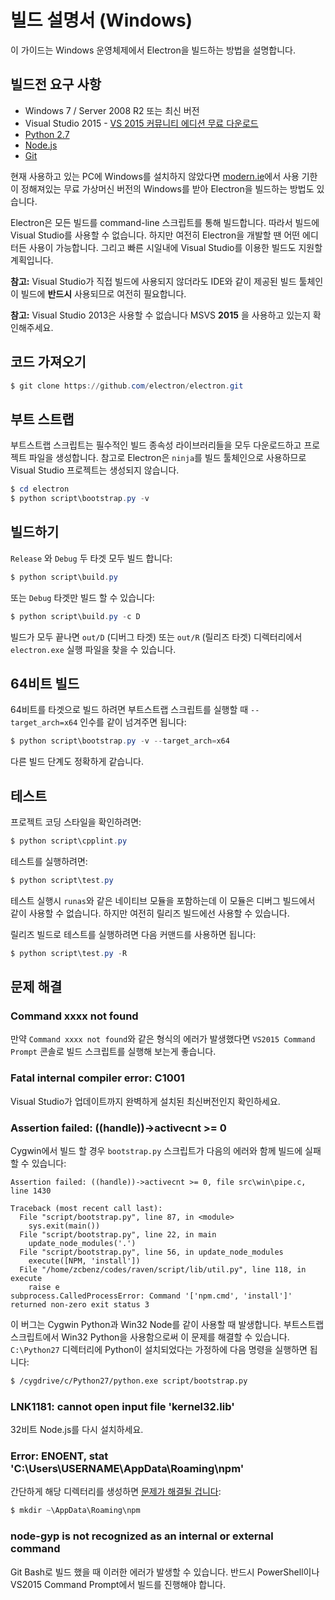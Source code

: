 # 빌드 설명서 (Windows)

이 가이드는 Windows 운영체제에서 Electron을 빌드하는 방법을 설명합니다.

## 빌드전 요구 사항

* Windows 7 / Server 2008 R2 또는 최신 버전
* Visual Studio 2015 - [VS 2015 커뮤니티 에디션 무료 다운로드](https://www.visualstudio.com/en-us/products/visual-studio-community-vs.aspx)
* [Python 2.7](http://www.python.org/download/releases/2.7/)
* [Node.js](http://nodejs.org/download/)
* [Git](http://git-scm.com)

현재 사용하고 있는 PC에 Windows를 설치하지 않았다면 [modern.ie](https://www.modern.ie/en-us/virtualization-tools#downloads)에서
사용 기한이 정해져있는 무료 가상머신 버전의 Windows를 받아 Electron을 빌드하는 방법도
있습니다.

Electron은 모든 빌드를 command-line 스크립트를 통해 빌드합니다. 따라서 빌드에 Visual
Studio를 사용할 수 없습니다. 하지만 여전히 Electron을 개발할 땐 어떤 에디터든 사용이
가능합니다. 그리고 빠른 시일내에 Visual Studio를 이용한 빌드도 지원할 계획입니다.

**참고:** Visual Studio가 직접 빌드에 사용되지 않더라도 IDE와 같이 제공된 빌드
툴체인이 빌드에 **반드시** 사용되므로 여전히 필요합니다.

**참고:** Visual Studio 2013은 사용할 수 없습니다 MSVS **2015** 을 사용하고 있는지
확인해주세요.

## 코드 가져오기

```powershell
$ git clone https://github.com/electron/electron.git
```

## 부트 스트랩

부트스트랩 스크립트는 필수적인 빌드 종속성 라이브러리들을 모두 다운로드하고 프로젝트
파일을 생성합니다. 참고로 Electron은 `ninja`를 빌드 툴체인으로 사용하므로 Visual
Studio 프로젝트는 생성되지 않습니다.

```powershell
$ cd electron
$ python script\bootstrap.py -v
```

## 빌드하기

`Release` 와 `Debug` 두 타겟 모두 빌드 합니다:

```powershell
$ python script\build.py
```

또는 `Debug` 타겟만 빌드 할 수 있습니다:

```powershell
$ python script\build.py -c D
```

빌드가 모두 끝나면 `out/D` (디버그 타겟) 또는 `out/R` (릴리즈 타겟) 디렉터리에서
`electron.exe` 실행 파일을 찾을 수 있습니다.

## 64비트 빌드

64비트를 타겟으로 빌드 하려면 부트스트랩 스크립트를 실행할 때 `--target_arch=x64`
인수를 같이 넘겨주면 됩니다:

```powershell
$ python script\bootstrap.py -v --target_arch=x64
```

다른 빌드 단계도 정확하게 같습니다.

## 테스트

프로젝트 코딩 스타일을 확인하려면:

```powershell
$ python script\cpplint.py
```

테스트를 실행하려면:

```powershell
$ python script\test.py
```

테스트 실행시 `runas`와 같은 네이티브 모듈을 포함하는데 이 모듈은 디버그 빌드에서 같이
사용할 수 없습니다. 하지만 여전히 릴리즈 빌드에선 사용할 수 있습니다.

릴리즈 빌드로 테스트를 실행하려면 다음 커맨드를 사용하면 됩니다:

```powershell
$ python script\test.py -R
```

## 문제 해결

### Command xxxx not found

만약 `Command xxxx not found`와 같은 형식의 에러가 발생했다면
`VS2015 Command Prompt` 콘솔로 빌드 스크립트를 실행해 보는게 좋습니다.

### Fatal internal compiler error: C1001

Visual Studio가 업데이트까지 완벽하게 설치된 최신버전인지 확인하세요.

### Assertion failed: ((handle))->activecnt >= 0

Cygwin에서 빌드 할 경우 `bootstrap.py` 스크립트가 다음의 에러와 함께 빌드에 실패할 수
있습니다:

```
Assertion failed: ((handle))->activecnt >= 0, file src\win\pipe.c, line 1430

Traceback (most recent call last):
  File "script/bootstrap.py", line 87, in <module>
    sys.exit(main())
  File "script/bootstrap.py", line 22, in main
    update_node_modules('.')
  File "script/bootstrap.py", line 56, in update_node_modules
    execute([NPM, 'install'])
  File "/home/zcbenz/codes/raven/script/lib/util.py", line 118, in execute
    raise e
subprocess.CalledProcessError: Command '['npm.cmd', 'install']' returned non-zero exit status 3
```

이 버그는 Cygwin Python과 Win32 Node를 같이 사용할 때 발생합니다. 부트스트랩
스크립트에서 Win32 Python을 사용함으로써 이 문제를 해결할 수 있습니다. `C:\Python27`
디렉터리에 Python이 설치되었다는 가정하에 다음 명령을 실행하면 됩니다:

```bash
$ /cygdrive/c/Python27/python.exe script/bootstrap.py
```

### LNK1181: cannot open input file 'kernel32.lib'

32비트 Node.js를 다시 설치하세요.

### Error: ENOENT, stat 'C:\Users\USERNAME\AppData\Roaming\npm'

간단하게 해당 디렉터리를 생성하면 [문제가 해결될 겁니다](http://stackoverflow.com/a/25095327/102704):

```powershell
$ mkdir ~\AppData\Roaming\npm
```

### node-gyp is not recognized as an internal or external command

Git Bash로 빌드 했을 때 이러한 에러가 발생할 수 있습니다. 반드시 PowerShell이나
VS2015 Command Prompt에서 빌드를 진행해야 합니다.
